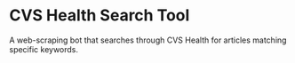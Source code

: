 # CVS Health Search Tool
A web-scraping bot that searches through CVS Health for articles matching specific keywords. 
